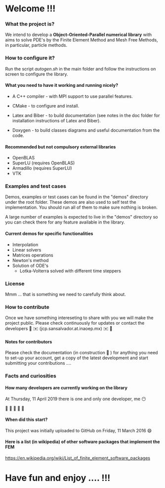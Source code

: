 # Welcome !!!

### What the project is?
We intend to develop a **Object-Oriented-Parallel numerical
library** with aims to solve PDE's by the Finite Element Method and
Mesh Free Methods, in particular, particle methods.

### How to configure it?
Run the script _autogen.sh_ in the main folder and follow the instructions
on screen to configure the library.

#### What you need to have it working and running nicely?
* A C++ compiler - with MPI support to use parallel features.

* CMake - to configure and install.

* Latex and Biber - to build documentation (see notes in the doc
  folder for installation instructions of Latex and Biber).

* Doxygen - to build classes diagrams and useful documentation from
  the code.

#### Recommended but not compulsory external libraries
* OpenBLAS
* SuperLU (requires OpenBLAS)
* Armadillo (requires SuperLU)
* VTK

### Examples and test cases

Demos, examples or test cases can be found in the "demos" directory
under the root folder. These demos are also used to self test the
implementation. You should run all of them to make sure nothing is
broken.

A large number of examples is expected to live in the "demos"
directory so you can check there for any feature available in the
library.

#### Current demos for specific functionalities
* Interpolation
* Linear solvers
* Matrices operations
* Newton's method
* Solution of ODE's
  * Lotka-Volterra solved with different time steppers

### License

Mmm ... that is something we need to carefully think about.

### How to contribute

Once we have something intereseting to share with you we will  make the
project public. Please check continuously for updates or contact the
developers :construction: :envelope: (jcp.sansalvador.at.inaoep.mx) :envelope: :construction:

#### Notes for contributors
Please check the documentation (in construction :construction: ) for anything you need to
set-up your account, get a copy of the latest development and start
submitting your contributions ....

### Facts and curiosities

#### How many developers are currently working on the library

At Thursday, 11 April 2019 there is one and only one developer, me :no_mouth:

:construction: :construction: :construction: :construction: :construction:

#### When did this start?
This project was initially uploaded to GitHub on Friday, 11 March 2016
:smile:

#### Here is a list (in wikipedia) of other software packages that implement the FEM

https://en.wikipedia.org/wiki/List_of_finite_element_software_packages

# Have fun and enjoy .... !!!

